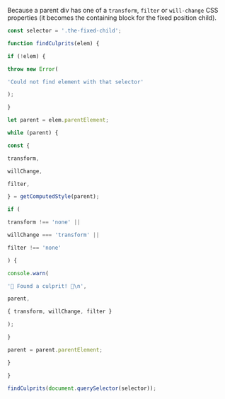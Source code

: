 Because a parent div has one of a `transform`, `filter` or `will-change` CSS properties (it becomes the containing block for the fixed position child).

```js
const selector = '.the-fixed-child';

function findCulprits(elem) {

if (!elem) {

throw new Error(

'Could not find element with that selector'

);

}

let parent = elem.parentElement;

while (parent) {

const {

transform,

willChange,

filter,

} = getComputedStyle(parent);

if (

transform !== 'none' ||

willChange === 'transform' ||

filter !== 'none'

) {

console.warn(

'🚨 Found a culprit! 🚨\n',

parent,

{ transform, willChange, filter }

);

}

parent = parent.parentElement;

}

}

findCulprits(document.querySelector(selector));